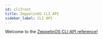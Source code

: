 ```yaml
---
id: clifront
title: ZeppelinOS CLI API
sidebar_label: CLI API
---
```


Welcome to the [ZeppelinOS CLI API reference!](climain.md)